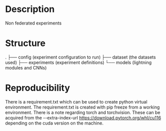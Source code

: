 # Description
Non federated experiments

# Structure
.
├── config (experiment configuration to run)
├── dataset (the datasets used)
├── experiments (experiment definitions)
└── models (lightning modules and CNNs)

# Reproducibility
There is a requirement.txt which can be used to create python virtual environment. The requirement.txt is created with pip freeze from a working environment. There is a note regarding torch and torchvision. These can be acquired from the --extra-index-url https://download.pytorch.org/whl/cu116 depending on the cuda version on the machine. 
  
